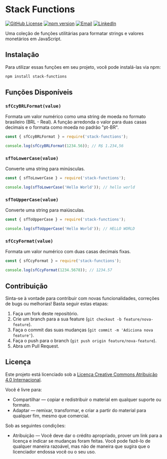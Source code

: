 # Stack Functions

[![GitHub License](https://img.shields.io/github/license/otaciobarbosa/stack-functions)](LICENSE)
[![npm version](https://img.shields.io/npm/v/stack-functions)](https://www.npmjs.com/package/stack-functions)
[![Email](https://img.shields.io/badge/Email-contato%40otaciobarbosa.com.br-blue)](mailto:contato@otaciobarbosa.com.br)
[![LinkedIn](https://img.shields.io/badge/LinkedIn-ot%C3%A1ciobarbosa-blue)](https://www.linkedin.com/in/ot%C3%A1ciobarbosa/)


Uma coleção de funções utilitárias para formatar strings e valores monetários em JavaScript.

## Instalação

Para utilizar essas funções em seu projeto, você pode instalá-las via npm:

```bash
npm install stack-functions
```

## Funções Disponíveis

### `sfCcyBRLFormat(value)`

Formata um valor numérico como uma string de moeda no formato brasileiro (BRL - Real). A função arredonda o valor para duas casas decimais e o formata como moeda no padrão "pt-BR".

```javascript
const { sfCcyBRLFormat } = require('stack-functions');

console.log(sfCcyBRLFormat(1234.56)); // R$ 1.234,56
```

### `sfToLowerCase(value)`

Converte uma string para minúsculas.

```javascript
const { sfToLowerCase } = require('stack-functions');

console.log(sfToLowerCase('Hello World')); // hello world
```

### `sfToUpperCase(value)`

Converte uma string para maiúsculas.

```javascript
const { sfToUpperCase } = require('stack-functions');

console.log(sfToUpperCase('Hello World')); // HELLO WORLD
```

### `sfCcyFormat(value)`

Formata um valor numérico com duas casas decimais fixas.

```javascript
const { sfCcyFormat } = require('stack-functions');

console.log(sfCcyFormat(1234.5678)); // 1234.57
```

## Contribuição

Sinta-se à vontade para contribuir com novas funcionalidades, correções de bugs ou melhorias! Basta seguir estas etapas:

1. Faça um fork deste repositório.
2. Crie um branch para a sua feature (`git checkout -b feature/nova-feature`).
3. Faça o commit das suas mudanças (`git commit -m 'Adiciona nova feature'`).
4. Faça o push para o branch (`git push origin feature/nova-feature`).
5. Abra um Pull Request.

## Licença

Este projeto está licenciado sob a [Licença Creative Commons Atribuição 4.0 Internacional](http://creativecommons.org/licenses/by/4.0/).

Você é livre para:

- Compartilhar — copiar e redistribuir o material em qualquer suporte ou formato.
- Adaptar — remixar, transformar, e criar a partir do material para qualquer fim, mesmo que comercial.

Sob as seguintes condições:

- Atribuição — Você deve dar o crédito apropriado, prover um link para a licença e indicar se mudanças foram feitas. Você pode fazê-lo de qualquer maneira razoável, mas não de maneira que sugira que o licenciador endossa você ou o seu uso.
